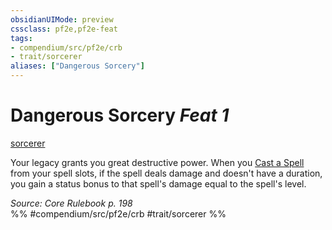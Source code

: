 ```yaml
---
obsidianUIMode: preview
cssclass: pf2e,pf2e-feat
tags:
- compendium/src/pf2e/crb
- trait/sorcerer
aliases: ["Dangerous Sorcery"]
---
```

# Dangerous Sorcery  *Feat 1*  
[sorcerer](../../rules/traits/sorcerer.md)  


Your legacy grants you great destructive power. When you [Cast a Spell](../../rules/actions/cast-a-spell.md) from your spell slots, if the spell deals damage and doesn't have a duration, you gain a status bonus to that spell's damage equal to the spell's level.

*Source: Core Rulebook p. 198*  
%% #compendium/src/pf2e/crb #trait/sorcerer %%